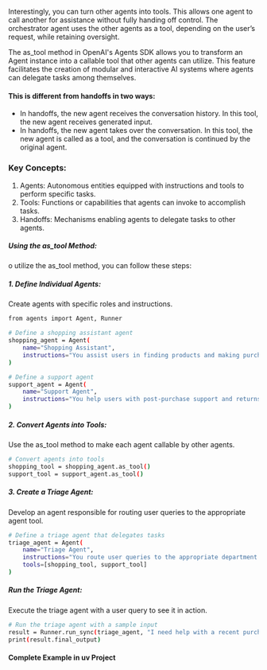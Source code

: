 

Interestingly, you can turn other agents into tools. This allows one agent to call another for assistance without fully handing off control. The orchestrator agent uses the other agents as a tool, depending on the user’s request, while retaining oversight.

The as_tool method in OpenAI's Agents SDK allows you to transform an Agent instance into a callable tool that other agents can utilize. This feature facilitates the creation of modular and interactive AI systems where agents can delegate tasks among themselves.

#### This is different from handoffs in two ways:

* In handoffs, the new agent receives the conversation history. In this tool, the new agent receives generated input.
* In handoffs, the new agent takes over the conversation. In this tool, the new agent is called as a tool, and the conversation is continued by the original agent.

### Key Concepts:
1. Agents: Autonomous entities equipped with instructions and tools to perform specific tasks.
2. Tools: Functions or capabilities that agents can invoke to accomplish tasks.
3. Handoffs: Mechanisms enabling agents to delegate tasks to other agents.


##### Using the as_tool Method:
o utilize the as_tool method, you can follow these steps:
 
##### 1. Define Individual Agents:
Create agents with specific roles and instructions.
```bash
from agents import Agent, Runner

# Define a shopping assistant agent
shopping_agent = Agent(
    name="Shopping Assistant",
    instructions="You assist users in finding products and making purchase decisions."
)

# Define a support agent
support_agent = Agent(
    name="Support Agent",
    instructions="You help users with post-purchase support and returns."
)
```
##### 2. Convert Agents into Tools:
Use the as_tool method to make each agent callable by other agents.
```bash
# Convert agents into tools
shopping_tool = shopping_agent.as_tool()
support_tool = support_agent.as_tool()
```

##### 3. Create a Triage Agent:
Develop an agent responsible for routing user queries to the appropriate agent tool.
```bash
# Define a triage agent that delegates tasks
triage_agent = Agent(
    name="Triage Agent",
    instructions="You route user queries to the appropriate department.",
    tools=[shopping_tool, support_tool]
)
```

##### Run the Triage Agent:
Execute the triage agent with a user query to see it in action.
```bash
# Run the triage agent with a sample input
result = Runner.run_sync(triage_agent, "I need help with a recent purchase.")
print(result.final_output)
```

#### Complete Example in uv Project

